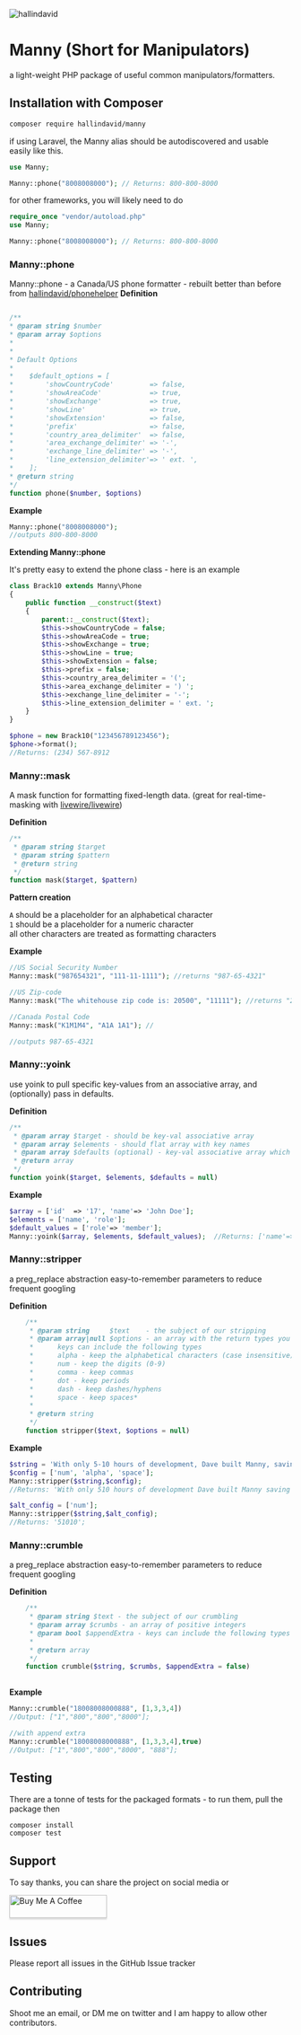 ![hallindavid](https://circleci.com/gh/hallindavid/manny.svg?style=svg)

# Manny (Short for Manipulators)
a light-weight PHP package of useful common manipulators/formatters.

## Installation with Composer
```sh
composer require hallindavid/manny
```

if using Laravel, the Manny alias should be autodiscovered and usable easily like this.
```php
use Manny;

Manny::phone("8008008000"); // Returns: 800-800-8000
```

for other frameworks, you will likely need to do
```php
require_once "vendor/autoload.php"
use Manny;

Manny::phone("8008008000"); // Returns: 800-800-8000

```

### Manny::phone
Manny::phone - a Canada/US phone formatter - rebuilt better than before from <a target="_blank()" href="https://github.com/hallindavid/phonehelper">hallindavid/phonehelper</a>
**Definition**
```php

/**
* @param string $number
* @param array $options
*
*
* Default Options
*
*    $default_options = [
*        'showCountryCode'         => false,
*        'showAreaCode'            => true,
*        'showExchange'            => true,
*        'showLine'                => true,
*        'showExtension'           => false,
*        'prefix'                  => false,
*        'country_area_delimiter'  => false,
*        'area_exchange_delimiter' => '-',
*        'exchange_line_delimiter' => '-',
*        'line_extension_delimiter'=> ' ext. ',
*    ];
* @return string
*/
function phone($number, $options)
```
**Example**
```php
Manny::phone("8008008000"); 
//outputs 800-800-8000
```
**Extending Manny::phone**

It's pretty easy to extend the phone class - here is an example
```php
class Brack10 extends Manny\Phone
{
    public function __construct($text)
    {
        parent::__construct($text);
        $this->showCountryCode = false;
        $this->showAreaCode = true;
        $this->showExchange = true;
        $this->showLine = true;
        $this->showExtension = false;
        $this->prefix = false;
        $this->country_area_delimiter = '(';
        $this->area_exchange_delimiter = ') ';
        $this->exchange_line_delimiter = '-';
        $this->line_extension_delimiter = ' ext. ';
    }
}

$phone = new Brack10("123456789123456");
$phone->format();
//Returns: (234) 567-8912
```

### Manny::mask
A mask function for formatting fixed-length data.  (great for real-time-masking with <a target="_blank()" href="https://github.com/livewire/livewire">livewire/livewire</a>)

**Definition**
```php
/**
 * @param string $target
 * @param string $pattern
 * @return string
 */
function mask($target, $pattern)
```
**Pattern creation**

`A` should be a placeholder for an alphabetical character<br />
`1` should be a placeholder for a numeric character<br />
all other characters are treated as formatting characters

**Example**
```php
//US Social Security Number
Manny::mask("987654321", "111-11-1111"); //returns "987-65-4321"

//US Zip-code
Manny::mask("The whitehouse zip code is: 20500", "11111"); //returns "20500"

//Canada Postal Code
Manny::mask("K1M1M4", "A1A 1A1"); //

//outputs 987-65-4321
```

### Manny::yoink
use yoink to pull specific key-values from an associative array, and (optionally) pass in defaults.

**Definition**
```php
/**
 * @param array $target - should be key-val associative array
 * @param array $elements - should flat array with key names
 * @param array $defaults (optional) - key-val associative array which will be appended to extracted key-value pairs before returning
 * @return array
 */
function yoink($target, $elements, $defaults = null)
```
**Example**
```php
$array = ['id'  => '17', 'name'=> 'John Doe'];
$elements = ['name', 'role'];
$default_values = ['role'=> 'member'];
Manny::yoink($array, $elements, $default_values);  //Returns: ['name'=>'John Doe','role'=>'member'] ;
```

### Manny::stripper
a preg_replace abstraction easy-to-remember parameters to reduce frequent googling

**Definition**
```php
    /**
     * @param string     $text    - the subject of our stripping
     * @param array|null $options - an array with the return types you'd like
     *      keys can include the following types
     *      alpha - keep the alphabetical characters (case insensitive)
     * 		num - keep the digits (0-9)
     *  	comma - keep commas
     *  	dot - keep periods
     * 		dash - keep dashes/hyphens
     *  	space - keep spaces* 
     * 
     * @return string
     */
    function stripper($text, $options = null)
```
**Example**
```php
$string = 'With only 5-10 hours of development, Dave built Manny, saving him atleast 10 seconds per day!';
$config = ['num', 'alpha', 'space'];
Manny::stripper($string,$config); 
//Returns: 'With only 510 hours of development Dave built Manny saving him atleast 10 seconds per day';

$alt_config = ['num'];
Manny::stripper($string,$alt_config); 
//Returns: '51010';
```

### Manny::crumble
a preg_replace abstraction easy-to-remember parameters to reduce frequent googling

**Definition**
```php
    /**
     * @param string $text - the subject of our crumbling
     * @param array $crumbs - an array of positive integers
     * @param bool $appendExtra - keys can include the following types
     * 
     * @return array
     */
    function crumble($string, $crumbs, $appendExtra = false)
    
```
**Example**
```php
Manny::crumble("18008008000888", [1,3,3,4])
//Output: ["1","800","800","8000"];

//with append extra
Manny::crumble("18008008000888", [1,3,3,4],true)
//Output: ["1","800","800","8000", "888"];
```

## Testing
There are a tonne of tests for the packaged formats - to run them, pull the package then
```
composer install
composer test
```

## Support
To say thanks, you can share the project on social media or <br />

<a href="https://www.buymeacoffee.com/tDbQ4kg" target="_blank"><img src="https://www.buymeacoffee.com/assets/img/custom_images/orange_img.png" alt="Buy Me A Coffee" style="height: 41px !important;width: 174px !important;box-shadow: 0px 3px 2px 0px rgba(190, 190, 190, 0.5) !important;-webkit-box-shadow: 0px 3px 2px 0px rgba(190, 190, 190, 0.5) !important;" ></a>



## Issues
Please report all issues in the GitHub Issue tracker


## Contributing
Shoot me an email, or DM me on twitter and I am happy to allow other contributors.
